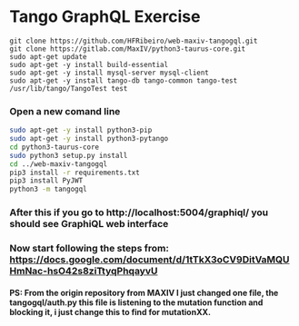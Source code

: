 # Tango GraphQL Exercise

```shell
git clone https://github.com/HFRibeiro/web-maxiv-tangogql.git
git clone https://gitlab.com/MaxIV/python3-taurus-core.git
sudo apt-get update
sudo apt-get -y install build-essential
sudo apt-get -y install mysql-server mysql-client
sudo apt-get -y install tango-db tango-common tango-test
/usr/lib/tango/TangoTest test
```

### Open a new comand line
```bash
sudo apt-get -y install python3-pip
sudo apt-get -y install python3-pytango
cd python3-taurus-core
sudo python3 setup.py install
cd ../web-maxiv-tangogql
pip3 install -r requirements.txt
pip3 install PyJWT
python3 -m tangogql
```

### After this if you go to http://localhost:5004/graphiql/ you should see GraphiQL web interface

### Now start following the steps from: https://docs.google.com/document/d/1tTkX3oCV9DitVaMQUHmNac-hsO42s8ziTtyqPhqayvU


#### PS: From the origin repository from MAXIV I just changed one file, the tangogql/auth.py this file is listening to the mutation function and blocking it, i just change this to find for mutationXX.